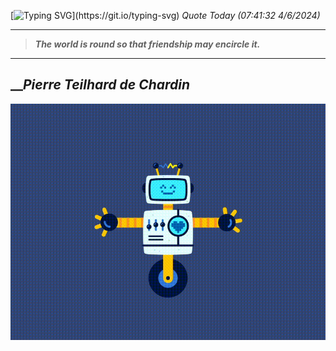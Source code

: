 [![Typing SVG](https://readme-typing-svg.herokuapp.com?font=Press+Start+2P&color=C2F784&size=35&width=900&height=100&lines=Hello+World%2C+I'm+Hung+!)](https://git.io/typing-svg) 
_Quote Today (07:41:32 4/6/2024)_
___
>**_The world is round so that friendship may encircle it._**
___

## __**_Pierre Teilhard de Chardin_**

![RobotDance](src/assets/images/robot-dancing-dribble.gif?style=center)
